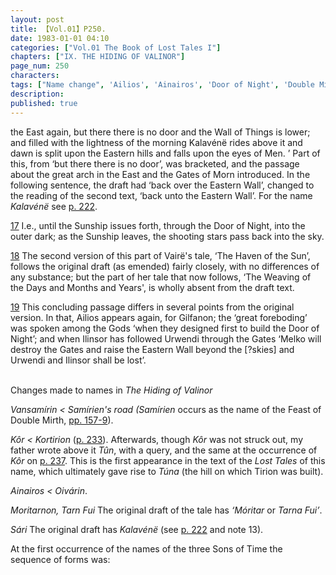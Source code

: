 ```yaml
---
layout: post
title: 【Vol.01】P250.
date: 1983-01-01 04:10
categories: ["Vol.01 The Book of Lost Tales I"]
chapters: ["IX. THE HIDING OF VALINOR"]
page_num: 250
characters: 
tags: ["Name change", 'Ailios', 'Ainairos', 'Door of Night', 'Double Mirth', 'Gates of Morn', 'Gilfanon', 'Haven of the Sun', 'Ilinsor', 'Kalaventë', 'Kalavénë', 'Kôr', 'Kortirion', 'Melko', 'Men', 'Moritarnon', 'Móritar', 'Oivárin', 'Outer Dark', 'Samírien', 'Sári', 'Samírien’s road', 'Stars', 'Sun, The', 'Tarn Fui', 'Tarna Fui', 'Tirion', 'Tûn', 'Túna', 'Urwendi', 'Vairë', 'Vansamírin', 'Wall of Things', 'Weaving of the Days and Months and Years', 'Eastern Wall']
description: 
published: true
---
```


<p style="text-indent: 0;">
the East again, but there there is no door and the Wall of Things is lower; and filled with the lightness of the morning Kalavénë rides above it and dawn is split upon the Eastern hills and falls upon the eyes of Men. ’ Part of this, from ‘but there there is no door’, was bracketed, and the passage about the great arch in the East and the Gates of Morn introduced. In the following sentence, the draft had ‘back over the Eastern Wall’, changed to the reading of the second text, ‘back unto the Eastern Wall’. For the name <I>Kalavénë</I> see <a href="{site.baseurl}}/vol01-p222">p. 222</a>.
</p>

[17]({{site.baseurl}}/vol01-p244) I.e., until the Sunship issues forth, through the Door of Night, into the outer dark; as the Sunship leaves, the shooting stars pass back into the sky.

[18]({{site.baseurl}}/vol01-p244) The second version of this part of Vairë's tale, ‘The Haven of the Sun’, follows the original draft (as emended) fairly closely, with no differences of any substance; but the part of her tale that now follows, ‘The Weaving of the Days and Months and Years', is wholly absent from the draft text.

[19]({{site.baseurl}}/vol01-p247) This concluding passage differs in several points from the original version. In that, Ailios appears again, for Gilfanon; the ‘great foreboding’ was spoken among the Gods ‘when they designed first to build the Door of Night’; and when Ilinsor has followed Urwendi through the Gates ‘Melko will destroy the Gates and raise the Eastern Wall beyond the [?skies] and Urwendi and Ilinsor shall be lost’.

<BR>
Changes made to names in <I>The Hiding of Valinor</I>

<I>Vansamírin   < Samírien's road (Samírien</I> occurs as the name of the Feast of Double Mirth, [pp. 157-9]({{site.baseurl}}/vol01-p157)).

<I>Kôr  < Kortirion</I> ([p. 233]({{site.baseurl}}/vol01-p233)). Afterwards, though <I>Kôr</I> was not struck out, my father wrote above it <I>Tûn</I>, with a query, and the same at the occurrence of <I>Kôr</I> on [p. 237]({{site.baseurl}}/vol01-p237). This is the first appearance in the text of the <I>Lost Tales</I> of this name, which ultimately gave rise to <I>Túna</I> (the hill on which Tirion was built).

<I>Ainairos    < Oivárin</I>.

<I>Moritarnon, Tarn Fui</I> The original draft of the tale has <I>‘Móritar</I> or <I>Tarna Fui’</I>.

<I>Sári  </I> The original draft has <I>Kalavénë</I> (see [p. 222]({{site.baseurl}}/vol01-p222) and note 13).

At the first occurrence of the names of the three Sons of Time the sequence of forms was:

